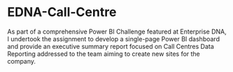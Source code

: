 # EDNA-Call-Centre
As part of a comprehensive Power BI Challenge featured at Enterprise DNA, I undertook the assignment to develop a single-page Power BI dashboard and provide an executive summary report focused on Call Centres Data Reporting addressed to the team aiming to create new sites for the company.
